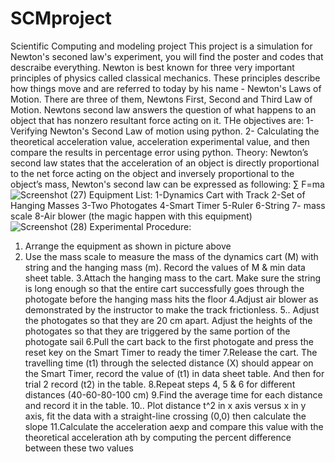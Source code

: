 # SCMproject
Scientific Computing and modeling project
This project is a simulation for Newton's seconed law's experiment, you will find the poster and codes that descraibe everything.
Newton is best known for three very important principles of physics called classical mechanics. 
These principles describe how things move and are referred to today by his name - Newton's Laws 
of Motion. There are three of them, Newtons First, Second and Third Law of Motion.
Newtons second law answers the question 
of what happens to an object that has nonzero resultant force acting on it.
THe objectives are:
1- Verifying Newton's Second Law of motion using python.
2- Calculating the theoretical acceleration value, acceleration experimental value,
and then compare the results in percentage error using python.
Theory:
Newton’s second law states that the acceleration of an object is 
directly proportional to the net force acting on the object and inversely proportional to the object’s 
mass, Newton's second law can be expressed as following: 
 ∑ F=ma
 ![Screenshot (27)](https://github.com/Noufwaza/SCMproject/assets/135519130/15375c71-a3c7-4ce7-8a04-d4c6fb907419)
Equipment List:
1-Dynamics Cart with Track
2-Set of Hanging Masses
3-Two Photogates
4-Smart Timer
5-Ruler
6-String 
7- mass scale
8-Air blower (the magic happen with this equipment)
 ![Screenshot (28)](https://github.com/Noufwaza/SCMproject/assets/135519130/a3e3a380-318b-43d2-b1c5-3cf7a121e4a4)
Experimental Procedure:
1. Arrange the equipment as shown in picture above
2. Use the mass scale to measure the mass of the dynamics cart (M) with string and the hanging 
mass (m). Record the values of M & min data sheet table.
3.Attach the hanging mass to the cart. Make sure the string is long enough so that the entire 
cart successfully goes through the photogate before the hanging mass hits the floor
4.Adjust air blower as demonstrated by the instructor to make the track frictionless.
5.. Adjust the photogates so that they are 20 cm apart. Adjust the heights of the photogates so 
that they are triggered by the same portion of the photogate sail
6.Pull the cart back to the first photogate and press the reset key on the Smart Timer to ready 
the timer
7.Release the cart. The travelling time (t1) through the selected distance (X) should appear on 
the Smart Timer, record the value of (t1) in data sheet table. And then for trial 2 record (t2) 
in the table.
8.Repeat steps 4, 5 & 6 for different distances (40-60-80-100 cm)
9.Find the average time for each distance and record it in the table. 
10.. Plot distance t^2 in x axis versus x in y axis, fit the data with a straight-line crossing (0,0) 
then calculate the slope
11.Calculate the acceleration aexp  and compare this value with the 
theoretical acceleration ath by computing the percent difference between these two values
